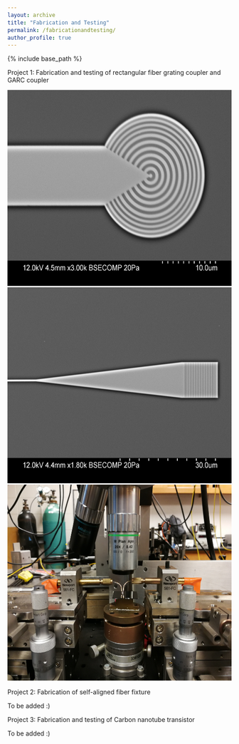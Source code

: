 ```yaml
---
layout: archive
title: "Fabrication and Testing"
permalink: /fabricationandtesting/
author_profile: true
---
```


{% include base_path %}

Project 1: Fabrication and testing of rectangular fiber grating coupler and GARC coupler

<center><img src="/images/i2.jpg" alt="Circular Grating" style="width:600px;height:440px;"></center>

<center><img src="/images/j8.jpg" alt="Rectangular Grating" style="width:600px;height:440px;"></center>

<center><img src="/images/probe_stage.jpg" alt="Probe Stage" style="width:600px;height:440px;"></center>





Project 2: Fabrication of self-aligned fiber fixture

To be added :)




Project 3: Fabrication and testing of Carbon nanotube transistor

To be added :)
